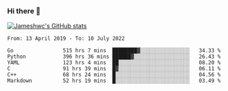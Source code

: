 ### Hi there 👋

[![Jameshwc's GitHub stats](https://github-readme-stats.vercel.app/api?username=jameshwc)](https://github.com/anuraghazra/github-readme-stats)

<!--START_SECTION:waka-->

```text
From: 13 April 2019 - To: 10 July 2022

Go                515 hrs 7 mins  ████████▓░░░░░░░░░░░░░░░░   34.33 %
Python            396 hrs 36 mins ██████▓░░░░░░░░░░░░░░░░░░   26.43 %
YAML              123 hrs 4 mins  ██░░░░░░░░░░░░░░░░░░░░░░░   08.20 %
C                 91 hrs 39 mins  █▓░░░░░░░░░░░░░░░░░░░░░░░   06.11 %
C++               68 hrs 24 mins  █░░░░░░░░░░░░░░░░░░░░░░░░   04.56 %
Markdown          52 hrs 19 mins  █░░░░░░░░░░░░░░░░░░░░░░░░   03.49 %
```

<!--END_SECTION:waka-->